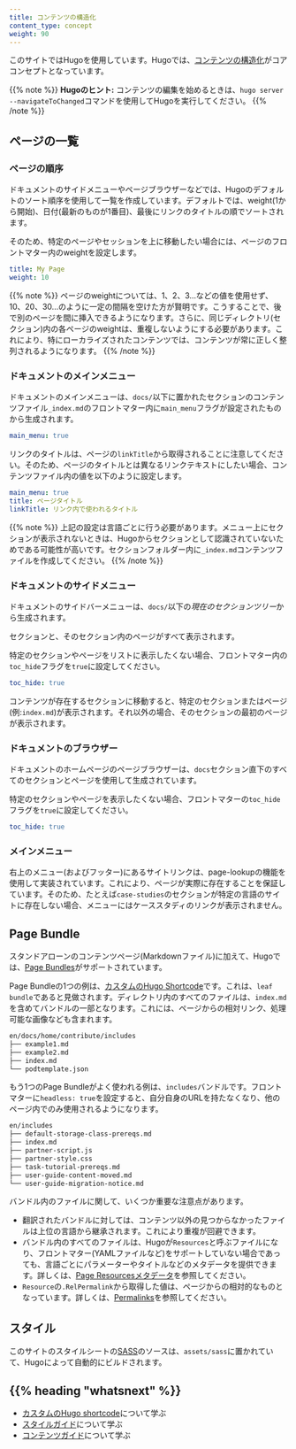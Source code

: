 ```yaml
---
title: コンテンツの構造化
content_type: concept
weight: 90
---
```


<!-- overview -->

このサイトではHugoを使用しています。Hugoでは、[コンテンツの構造化](https://gohugo.io/content-management/organization/)がコアコンセプトとなっています。

<!-- body -->

{{% note %}}
**Hugoのヒント:** コンテンツの編集を始めるときは、`hugo server --navigateToChanged`コマンドを使用してHugoを実行してください。
{{% /note %}}

## ページの一覧

### ページの順序

ドキュメントのサイドメニューやページブラウザーなどでは、Hugoのデフォルトのソート順序を使用して一覧を作成しています。デフォルトでは、weight(1から開始)、日付(最新のものが1番目)、最後にリンクのタイトルの順でソートされます。

そのため、特定のページやセッションを上に移動したい場合には、ページのフロントマター内のweightを設定します。

```yaml
title: My Page
weight: 10
```

{{% note %}}
ページのweightについては、1、2、3…などの値を使用せず、10、20、30…のように一定の間隔を空けた方が賢明です。こうすることで、後で別のページを間に挿入できるようになります。さらに、同じディレクトリ(セクション)内の各ページのweightは、重複しないようにする必要があります。これにより、特にローカライズされたコンテンツでは、コンテンツが常に正しく整列されるようになります。
{{% /note %}}

### ドキュメントのメインメニュー

ドキュメントのメインメニューは、`docs/`以下に置かれたセクションのコンテンツファイル`_index.md`のフロントマター内に`main_menu`フラグが設定されたものから生成されます。

```yaml
main_menu: true
```

リンクのタイトルは、ページの`linkTitle`から取得されることに注意してください。そのため、ページのタイトルとは異なるリンクテキストにしたい場合、コンテンツファイル内の値を以下のように設定します。

```yaml
main_menu: true
title: ページタイトル
linkTitle: リンク内で使われるタイトル
```

{{% note %}}
上記の設定は言語ごとに行う必要があります。メニュー上にセクションが表示されないときは、Hugoからセクションとして認識されていないためである可能性が高いです。セクションフォルダー内に`_index.md`コンテンツファイルを作成してください。
{{% /note %}}

### ドキュメントのサイドメニュー

ドキュメントのサイドバーメニューは、`docs/`以下の*現在のセクションツリー*から生成されます。

セクションと、そのセクション内のページがすべて表示されます。

特定のセクションやページをリストに表示したくない場合、フロントマター内の`toc_hide`フラグを`true`に設定してください。

```yaml
toc_hide: true
```

コンテンツが存在するセクションに移動すると、特定のセクションまたはページ(例:`index.md`)が表示されます。それ以外の場合、そのセクションの最初のページが表示されます。

### ドキュメントのブラウザー

ドキュメントのホームページのページブラウザーは、`docs`セクション直下のすべてのセクションとページを使用して生成されています。

特定のセクションやページを表示したくない場合、フロントマターの`toc_hide`フラグを`true`に設定してください。

```yaml
toc_hide: true
```

### メインメニュー

右上のメニュー(およびフッター)にあるサイトリンクは、page-lookupの機能を使用して実装されています。これにより、ページが実際に存在することを保証しています。そのため、たとえば`case-studies`のセクションが特定の言語のサイトに存在しない場合、メニューにはケーススタディのリンクが表示されません。

## Page Bundle

スタンドアローンのコンテンツページ(Markdownファイル)に加えて、Hugoでは、[Page Bundles](https://gohugo.io/content-management/page-bundles/)がサポートされています。

Page Bundleの1つの例は、[カスタムのHugo Shortcode](/ja/docs/contribute/style/hugo-shortcodes/)です。これは、`leaf bundle`であると見做されます。ディレクトリ内のすべてのファイルは、`index.md`を含めてバンドルの一部となります。これには、ページからの相対リンク、処理可能な画像なども含まれます。

```bash
en/docs/home/contribute/includes
├── example1.md
├── example2.md
├── index.md
└── podtemplate.json
```

もう1つのPage Bundleがよく使われる例は、`includes`バンドルです。フロントマターに`headless: true`を設定すると、自分自身のURLを持たなくなり、他のページ内でのみ使用されるようになります。

```bash
en/includes
├── default-storage-class-prereqs.md
├── index.md
├── partner-script.js
├── partner-style.css
├── task-tutorial-prereqs.md
├── user-guide-content-moved.md
└── user-guide-migration-notice.md
```

バンドル内のファイルに関して、いくつか重要な注意点があります。

* 翻訳されたバンドルに対しては、コンテンツ以外の見つからなかったファイルは上位の言語から継承されます。これにより重複が回避できます。
* バンドル内のすべてのファイルは、Hugoが`Resources`と呼ぶファイルになり、フロントマター(YAMLファイルなど)をサポートしていない場合であっても、言語ごとにパラメーターやタイトルなどのメタデータを提供できます。詳しくは、[Page Resourcesメタデータ](https://gohugo.io/content-management/page-resources/#page-resources-metadata)を参照してください。
* `Resource`の`.RelPermalink`から取得した値は、ページからの相対的なものとなっています。詳しくは、[Permalinks](https://gohugo.io/content-management/urls/#permalinks)を参照してください。

## スタイル

このサイトのスタイルシートの[SASS](https://sass-lang.com/)のソースは、`assets/sass`に置かれていて、Hugoによって自動的にビルドされます。

## {{% heading "whatsnext" %}}

* [カスタムのHugo shortcode](/ja/docs/contribute/style/hugo-shortcodes/)について学ぶ
* [スタイルガイド](/docs/contribute/style/style-guide)について学ぶ
* [コンテンツガイド](/ja/docs/contribute/style/content-guide)について学ぶ
